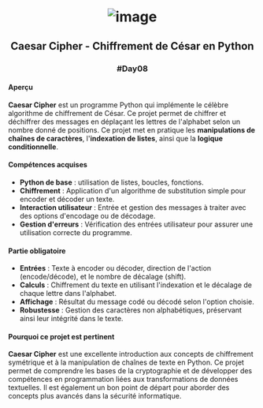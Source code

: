 # <p align="center"> ![image](https://github.com/user-attachments/assets/284b5e6f-22e2-4e06-8fd3-a8d311c3dc31) </p>

## <p align="center"> Caesar Cipher - Chiffrement de César en Python </p>
### <p align="center"> #Day08 </p>

#### Aperçu
**Caesar Cipher** est un programme Python qui implémente le célèbre algorithme de chiffrement de César. Ce projet permet de chiffrer et déchiffrer des messages en déplaçant les lettres de l'alphabet selon un nombre donné de positions. Ce projet met en pratique les **manipulations de chaînes de caractères**, l'**indexation de listes**, ainsi que la **logique conditionnelle**.

#### Compétences acquises
- **Python de base** : utilisation de listes, boucles, fonctions.
- **Chiffrement** : Application d'un algorithme de substitution simple pour encoder et décoder un texte.
- **Interaction utilisateur** : Entrée et gestion des messages à traiter avec des options d'encodage ou de décodage.
- **Gestion d'erreurs** : Vérification des entrées utilisateur pour assurer une utilisation correcte du programme.

#### Partie obligatoire
- **Entrées** : Texte à encoder ou décoder, direction de l'action (encode/décode), et le nombre de décalage (shift).
- **Calculs** : Chiffrement du texte en utilisant l'indexation et le décalage de chaque lettre dans l'alphabet.
- **Affichage** : Résultat du message codé ou décodé selon l'option choisie.
- **Robustesse** : Gestion des caractères non alphabétiques, préservant ainsi leur intégrité dans le texte.

#### Pourquoi ce projet est pertinent
**Caesar Cipher** est une excellente introduction aux concepts de chiffrement symétrique et à la manipulation de chaînes de texte en Python. Ce projet permet de comprendre les bases de la cryptographie et de développer des compétences en programmation liées aux transformations de données textuelles. Il est également un bon point de départ pour aborder des concepts plus avancés dans la sécurité informatique.
